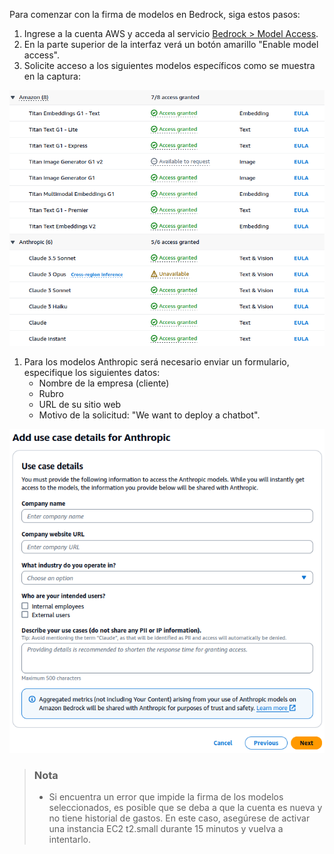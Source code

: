 Para comenzar con la firma de modelos en Bedrock, siga estos pasos:
1. Ingrese a la cuenta AWS y acceda al servicio [Bedrock > Model Access](https://us-east-1.console.aws.amazon.com/bedrock/home?region=us-east-1#/modelaccess).
2. En la parte superior de la interfaz verá un botón amarillo "Enable model access".
3. Solicite acceso a los siguientes modelos específicos como se muestra en la captura:

<p align="center">
  <img src="../assets/bdr_models.png" />
</p>

1. Para los modelos Anthropic será necesario enviar un formulario, especifique los siguientes datos:
   - Nombre de la empresa (cliente)
   - Rubro
   - URL de su sitio web
   - Motivo de la solicitud: "We want to deploy a chatbot".

<p align="center">
  <img src="../assets/bdr_model_form.png" />
</p>

> ### Nota
> - Si encuentra un error que impide la firma de los modelos seleccionados, es posible que se deba a que la cuenta es nueva y no tiene historial de gastos. En este caso, asegúrese de activar una instancia EC2 t2.small durante 15 minutos y vuelva a intentarlo.
